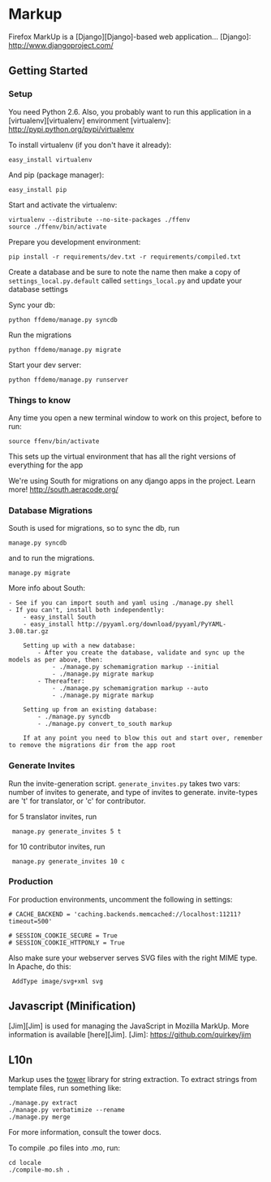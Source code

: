 Markup
===

Firefox MarkUp is a [Django][Django]-based web application...
[Django]: http://www.djangoproject.com/

Getting Started
---

### Setup

You need Python 2.6. Also, you probably want to run this application in a
[virtualenv][virtualenv] environment
[virtualenv]: http://pypi.python.org/pypi/virtualenv

To install virtualenv (if you don't have it already):

    easy_install virtualenv

And pip (package manager):

    easy_install pip

Start and activate the virtualenv:

    virtualenv --distribute --no-site-packages ./ffenv
    source ./ffenv/bin/activate

Prepare you development environment:

    pip install -r requirements/dev.txt -r requirements/compiled.txt

Create a database and be sure to note the name then make a copy of ``settings_local.py.default`` called ``settings_local.py`` and update your database settings

Sync your db:

    python ffdemo/manage.py syncdb

Run the migrations

    python ffdemo/manage.py migrate

Start your dev server:

    python ffdemo/manage.py runserver


### Things to know

Any time you open a new terminal window to work on this project, before to run:

    source ffenv/bin/activate

This sets up the virtual environment that has all the right versions of everything for the app

We're using South for migrations on any django apps in the project. Learn more! http://south.aeracode.org/


### Database Migrations

South is used for migrations, so to sync the db, run

    manage.py syncdb

and to run the migrations.

    manage.py migrate

More info about South:

	- See if you can import south and yaml using ./manage.py shell
	- If you can't, install both independently:
		- easy_install South
		- easy_install http://pyyaml.org/download/pyyaml/PyYAML-3.08.tar.gz

		Setting up with a new database:
			- After you create the database, validate and sync up the models as per above, then:
				- ./manage.py schemamigration markup --initial
				- ./manage.py migrate markup
			- Thereafter:
				- ./manage.py schemamigration markup --auto
				- ./manage.py migrate markup

		Setting up from an existing database:
			- ./manage.py syncdb
			- ./manage.py convert_to_south markup

		If at any point you need to blow this out and start over, remember to remove the migrations dir from the app root


### Generate Invites

Run the invite-generation script. ``generate_invites.py`` takes two vars: number of invites to generate, and type of invites to generate. invite-types are 't' for translator, or 'c' for contributor.

for 5 translator invites, run

     manage.py generate_invites 5 t

for 10 contributor invites, run

     manage.py generate_invites 10 c


### Production

For production environments, uncomment the following in settings:

    # CACHE_BACKEND = 'caching.backends.memcached://localhost:11211?timeout=500'

    # SESSION_COOKIE_SECURE = True
    # SESSION_COOKIE_HTTPONLY = True


Also make sure your webserver serves SVG files with the right MIME type. In
Apache, do this:

     AddType image/svg+xml svg


## Javascript (Minification)

[Jim][Jim] is used for managing the JavaScript in Mozilla MarkUp. More information is available [here][Jim].
[Jim]: https://github.com/quirkey/jim


## L10n

Markup uses the [tower][tower] library for string extraction. To extract
strings from template files, run something like:

    ./manage.py extract
    ./manage.py verbatimize --rename
    ./manage.py merge

For more information, consult the tower docs.

To compile .po files into .mo, run:

    cd locale
    ./compile-mo.sh .

[tower]: https://github.com/clouserw/tower
